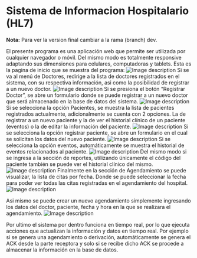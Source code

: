 # Sistema de Informacion Hospitalario (HL7)

**Nota:** Para ver la version final cambiar a la rama (branch) dev.

El presente programa es una aplicación web que permite ser utilizada por cualquier navegador o móvil. Del mismo modo es totalmente responsive adaptando sus dimensiones para celulares, computadoras y tablets.
Esta es la pagina de inicio que se muestra del programa:
![Image description](https://i.imgur.com/lkaUX7B.png)
Si se va al menú de Doctores, redirige a la lista de doctores registrados en el sistema, con su respectiva información, asi como la posibilidad de registrar a un nuevo doctor.
![Image description](https://i.imgur.com/pCaD0nn.png)
Si se presiona el botón “Registrar Doctor”,  se abre un formulario donde se puede registrar a un nuevo doctor que será almacenado en la base de datos del sistema.
![Image description](https://i.imgur.com/UN7OIkq.png)
Si se selecciona la opción Pacientes, se muestra la lista de pacientes registrados actualmente, adicionalmente se cuenta con 2 opciones. La de registrar a un nuevo paciente y la de ver el historial clínico de un paciente (eventos) o la de editar la información del paciente.
![Image description](https://i.imgur.com/bbMuSGN.png)
Si se selecciona la opción registrar paciente, se abre un formulario en el cual se solicitan los datos del nuevo paciente.
![Image description](https://i.imgur.com/29VKdVp.png)
Si se selecciona la opción eventos, automáticamente se muestra el historial de eventos relacionados al paciente.
![Image description](https://i.imgur.com/iKwB7hN.png)
Del mismo modo si se ingresa a la sección de reportes, utilizando únicamente el código del paciente también se puede ver el historial clínico del mismo.
![Image description](https://i.imgur.com/iKwB7hN.png)
Finalmente en la sección de Agendamiento se puede visualizar, la lista de citas por fecha. Donde se puede seleccionar la fecha para poder ver todas las citas registradas en el agendamiento del hospital.
![Image description](https://i.imgur.com/aPaMuYD.png)

Asi mismo se puede crear un nuevo agendamiento simplemente ingresando los datos del doctor, paciente, fecha y hora en la que se realizara el agendamiento.
![Image description](https://i.imgur.com/xuuRGPc.png)


Por ultimo el sistema por dentro funciona en tiempo real, por lo que ejecuta acciones que actualizan la información y datos en tiempo real. Por ejemplo si se genera una agendamiento o derivación, automáticamente se genera el ACK desde la parte receptora y solo si se recibe dicho ACK se procede a almacenar la información en la base de datos.
 

